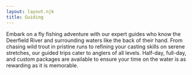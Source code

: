 ```yaml
---
layout: layout.njk
title: Guiding
---
```

Embark on a fly fishing adventure with our expert guides who know the Deerfield River and surrounding waters like the back of their hand. From chasing wild trout in pristine runs to refining your casting skills on serene stretches, our guided trips cater to anglers of all levels. Half-day, full-day, and custom packages are available to ensure your time on the water is as rewarding as it is memorable.
